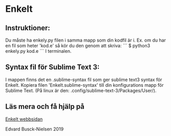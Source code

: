 # Enkelt

## Instruktioner:

Du måste ha enkely.py filen i samma mapp som din kodfil är i.
Ex. om du har en fil som heter 'kod.e' så kör du den genom att skriva:
´´´
$ python3 enkely.py kod.e
´´´
I terminalen.

## Syntax fil för Sublime Text 3:

I mappen finns det en .sublime-syntax fil som ger sublime text3 syntax för Enkelt.
Kopiera filen 'Enkelt.sublime-syntax' till din konfigurations mapp för Sublime Text.
(På linux är den: .config/sublime-text-3/Packages/User/).

## Läs mera och få hjälp på
[Enkelt webbsidan](https://buscedv.github.io/Enkelt)

Edvard Busck-Nielsen 2019
